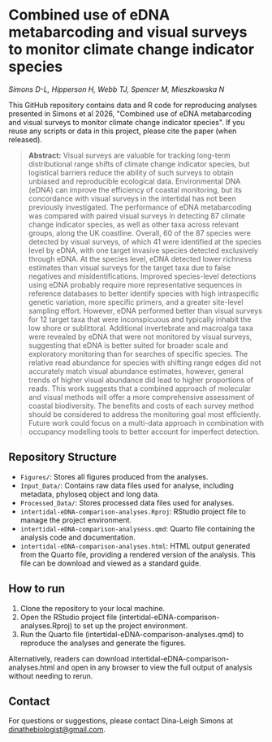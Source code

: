 # Combined use of eDNA metabarcoding and visual surveys to monitor climate change indicator species

*Simons D-L, Hipperson H, Webb TJ, Spencer M, Mieszkowska N*

This GitHub repository contains data and R code for reproducing analyses presented in Simons et al 2026, "Combined use of eDNA metabarcoding and visual surveys to monitor climate change indicator species". If you reuse any scripts or data in this project, please cite the paper (when released). 

> **Abstract:** Visual surveys are valuable for tracking long-term distributional range shifts of climate change indicator species, but logistical barriers reduce the ability of such surveys to obtain unbiased and reproducible ecological data. Environmental DNA (eDNA) can improve the efficiency of coastal monitoring, but its concordance with visual surveys in the intertidal has not been previously investigated. The performance of eDNA metabarcoding was compared with paired visual surveys in detecting 87 climate change indicator species, as well as other taxa across relevant groups, along the UK coastline. Overall, 60 of the 87 species were detected by visual surveys, of which 41 were identified at the species level by eDNA, with one target invasive species detected exclusively through eDNA. At the species level, eDNA detected lower richness estimates than visual surveys for the target taxa due to false negatives and misidentifications. Improved species-level detections using eDNA probably require more representative sequences in reference databases to better identify species with high intraspecific genetic variation, more specific primers, and a greater site-level sampling effort. However, eDNA performed better than visual surveys for 12 target taxa that were inconspicuous and typically inhabit the low shore or sublittoral. Additional invertebrate and macroalga taxa were revealed by eDNA that were not monitored by visual surveys, suggesting that eDNA is better suited for broader scale and exploratory monitoring than for searches of specific species. The relative read abundance for species with shifting range edges did not accurately match visual abundance estimates, however, general trends of higher visual abundance did lead to higher proportions of reads. This work suggests that a combined approach of molecular and visual methods will offer a more comprehensive assessment of coastal biodiversity. The benefits and costs of each survey method should be considered to address the monitoring goal most efficiently. Future work could focus on a multi-data approach in combination with occupancy modelling tools to better account for imperfect detection.

## Repository Structure
-   `Figures/`: Stores all figures produced from the analyses.
-   `Input_Data/`: Contains raw data files used for analyse, including metadata, phyloseq object and long data.
-   `Processed_Data/`: Stores processed data files used for analyses.
-   `intertidal-eDNA-comparison-analyses.Rproj`: RStudio project file to manage the project environment.
-   `intertidal-eDNA-comparison-analysess.qmd`: Quarto file containing the analysis code and documentation.
-   `intertidal-eDNA-comparison-analyses.html`: HTML output generated from the Quarto file, providing a rendered version of the analysis. This file can be download and viewed as a standard guide.

## How to run
1. Clone the repository to your local machine.
2. Open the RStudio project file (intertidal-eDNA-comparison-analyses.Rproj) to set up the project environment.
3. Run the Quarto file (intertidal-eDNA-comparison-analyses.qmd) to reproduce the analyses and generate the figures.

Alternatively, readers can download intertidal-eDNA-comparison-analyses.html and open in any browser to view the full output of analysis without needing to rerun. 

## Contact
For questions or suggestions, please contact Dina-Leigh Simons at dinathebiologist@gmail.com.
